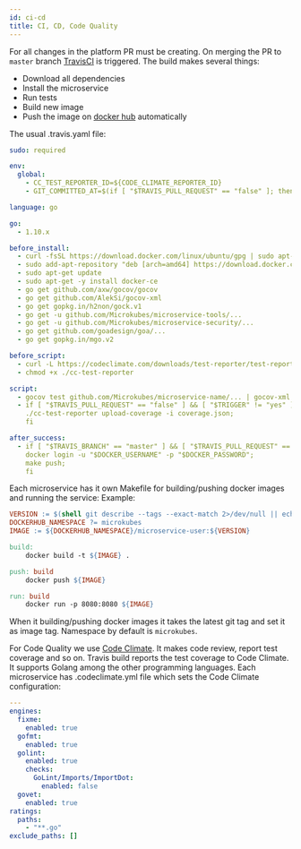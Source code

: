 ```yaml
---
id: ci-cd
title: CI, CD, Code Quality
---
```


For all changes in the platform PR must be creating. On merging the PR to `master` branch [TravisCI](https://travis-ci.org/) is triggered. The build makes several things:

* Download all dependencies
* Install the microservice
* Run tests
* Build new image
* Push the image on [docker hub](https://hub.docker.com/) automatically

The usual .travis.yaml file:

```yaml
sudo: required

env:
  global:
    - CC_TEST_REPORTER_ID=${CODE_CLIMATE_REPORTER_ID}
    - GIT_COMMITTED_AT=$(if [ "$TRAVIS_PULL_REQUEST" == "false" ]; then git log -1 --pretty=format:%ct; else git log -1 --skip 1 --pretty=format:%ct; fi)

language: go

go:
  - 1.10.x

before_install:
  - curl -fsSL https://download.docker.com/linux/ubuntu/gpg | sudo apt-key add -
  - sudo add-apt-repository "deb [arch=amd64] https://download.docker.com/linux/ubuntu $(lsb_release -cs) stable"
  - sudo apt-get update
  - sudo apt-get -y install docker-ce
  - go get github.com/axw/gocov/gocov
  - go get github.com/AlekSi/gocov-xml
  - go get gopkg.in/h2non/gock.v1
  - go get -u github.com/Microkubes/microservice-tools/...
  - go get -u github.com/Microkubes/microservice-security/...
  - go get github.com/goadesign/goa/...
  - go get gopkg.in/mgo.v2

before_script:
  - curl -L https://codeclimate.com/downloads/test-reporter/test-reporter-latest-linux-amd64 > ./cc-test-reporter
  - chmod +x ./cc-test-reporter

script:
  - gocov test github.com/Microkubes/microservice-name/... | gocov-xml > coverage.xml && ./cc-test-reporter format-coverage -t cobertura -o coverage.json coverage.xml
  - if [ "$TRAVIS_PULL_REQUEST" == "false" ] && [ "$TRIGGER" != "yes" ]; then
    ./cc-test-reporter upload-coverage -i coverage.json;
    fi

after_success:
  - if [ "$TRAVIS_BRANCH" == "master" ] && [ "$TRAVIS_PULL_REQUEST" == "false" ]; then
    docker login -u "$DOCKER_USERNAME" -p "$DOCKER_PASSWORD";
    make push;
    fi
```

Each microservice has it own Makefile for building/pushing docker images and running the service: Example:

```Makefile
VERSION := $(shell git describe --tags --exact-match 2>/dev/null || echo latest)
DOCKERHUB_NAMESPACE ?= microkubes
IMAGE := ${DOCKERHUB_NAMESPACE}/microservice-user:${VERSION}

build:
	docker build -t ${IMAGE} .

push: build
	docker push ${IMAGE}

run: build
	docker run -p 8080:8080 ${IMAGE}
```

When it building/pushing docker images it takes the latest git tag and set it as image tag. Namespace by default is `microkubes`.

For Code Quality we use [Code Climate](https://codeclimate.com/). It makes code review, report test coverage and so on. Travis build reports the test coverage to Code Climate. It supports Golang among the other programming languages. Each microservice has .codeclimate.yml file which sets the Code Climate configuration:

```yaml
---
engines:
  fixme:
    enabled: true
  gofmt:
    enabled: true
  golint:
    enabled: true
    checks:
      GoLint/Imports/ImportDot:
        enabled: false
  govet:
    enabled: true
ratings:
  paths:
    - "**.go"
exclude_paths: []
```
